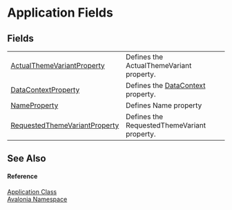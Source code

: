 # Application Fields




## Fields
<table>
<tr>
<td><a href="F_Avalonia_Application_ActualThemeVariantProperty">ActualThemeVariantProperty</a></td>
<td>Defines the ActualThemeVariant property.</td>
</tr>
<tr>
<td><a href="F_Avalonia_Application_DataContextProperty">DataContextProperty</a></td>
<td>Defines the <a href="P_Avalonia_Application_DataContext">DataContext</a> property.</td>
</tr>
<tr>
<td><a href="F_Avalonia_Application_NameProperty">NameProperty</a></td>
<td>Defines Name property</td>
</tr>
<tr>
<td><a href="F_Avalonia_Application_RequestedThemeVariantProperty">RequestedThemeVariantProperty</a></td>
<td>Defines the RequestedThemeVariant property.</td>
</tr>
</table>

## See Also


#### Reference
<a href="T_Avalonia_Application">Application Class</a>  
<a href="N_Avalonia">Avalonia Namespace</a>  
